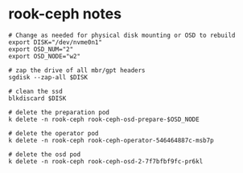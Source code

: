 # rook-ceph notes

    # Change as needed for physical disk mounting or OSD to rebuild
    export DISK="/dev/nvme0n1"
    export OSD_NUM="2"
    export OSD_NODE="w2"

    # zap the drive of all mbr/gpt headers
    sgdisk --zap-all $DISK

    # clean the ssd
    blkdiscard $DISK

    # delete the preparation pod
    k delete -n rook-ceph rook-ceph-osd-prepare-$OSD_NODE

    # delete the operator pod
    k delete -n rook-ceph rook-ceph-operator-546464887c-msb7p

    # delete the osd pod 
    k delete -n rook-ceph rook-ceph-osd-2-7f7bfbf9fc-pr6kl
